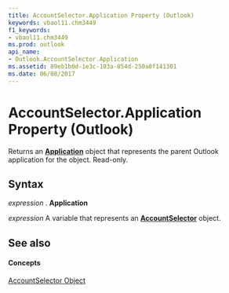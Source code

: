 ```yaml
---
title: AccountSelector.Application Property (Outlook)
keywords: vbaol11.chm3449
f1_keywords:
- vbaol11.chm3449
ms.prod: outlook
api_name:
- Outlook.AccountSelector.Application
ms.assetid: 89eb1b0d-1e3c-103a-854d-250a0f141301
ms.date: 06/08/2017
---
```



# AccountSelector.Application Property (Outlook)

Returns an  **[Application](Outlook.Application.md)** object that represents the parent Outlook application for the object. Read-only.


## Syntax

 _expression_ . **Application**

 _expression_ A variable that represents an **[AccountSelector](Outlook.AccountSelector.md)** object.


## See also


#### Concepts


[AccountSelector Object](Outlook.AccountSelector.md)

